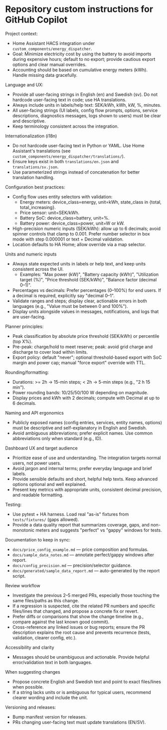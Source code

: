 # Repository custom instructions for GitHub Copilot

Project context:
- Home Assistant HACS integration under `custom_components/energy_dispatcher`.
- Goal: Minimize electricity cost by using the battery to avoid imports during expensive hours; default to no export; provide cautious export options and clear manual overrides.
- Accounting should be based on cumulative energy meters (kWh). Handle missing data gracefully.

Language and UX:
- Provide all user-facing strings in English (en) and Swedish (sv). Do not hardcode user-facing text in code; use HA translations.
- Always include units in labels/help text: SEK/kWh, kWh, kW, %, minutes.
- All user-facing strings (UI labels, config flow prompts, options, service descriptions, diagnostics messages, logs shown to users) must be clear and descriptive.
- Keep terminology consistent across the integration.

Internationalization (i18n)
- Do not hardcode user-facing text in Python or YAML. Use Home Assistant's translations (see `custom_components/energy_dispatcher/translations/`).
- Ensure keys exist in both `translations/en.json` and `translations/sv.json`.
- Use parameterized strings instead of concatenation for better translation handling.

Configuration best practices:
- Config flow uses entity selectors with validation:
  - Energy meters: device_class=energy, unit=kWh, state_class in {total, total_increasing}.
  - Price sensor: unit=SEK/kWh.
  - Battery SoC: device_class=battery, unit=%.
  - Battery power: device_class=power, unit=W or kW.
- High-precision numeric inputs (SEK/kWh): allow up to 6 decimals; avoid spinner controls that clamp to 0.001. Prefer number selector in box mode with step 0.000001 or text + Decimal validation.
- Location defaults to HA Home; allow override via a map selector.

Units and numeric inputs
- Always state expected units in labels or help text, and keep units consistent across the UI.
  - Examples: "Max power (kW)", "Battery capacity (kWh)", "Utilization target (%)", "Price threshold (SEK/kWh)", "Balance factor (decimal 0–1)".
- Percentages vs decimals: Prefer percentages (0–100%) for end users. If a decimal is required, explicitly say "decimal 0–1".
- Validate ranges and steps; display clear, actionable errors in both languages (e.g., "Value must be between 0 and 100%").
- Display units alongside values in messages, notifications, and logs that are user-facing.

Planner principles:
- Peak classification by absolute price threshold (SEK/kWh) or percentile (top X%).
- Pre-peak: charge/hold to meet reserve; peak: avoid grid charge and discharge to cover load within limits.
- Export policy: default "never"; optional threshold-based export with SoC margin and power cap; manual "force export" override with TTL.

Rounding/formatting:
- Durations: >= 2h → 15-min steps; < 2h → 5-min steps (e.g., "2 h 15 min").
- Power rounding bands: 10/25/50/100 W depending on magnitude.
- Display prices and kWh with 2 decimals; compute with Decimal at up to 6 decimals.

Naming and API ergonomics
- Publicly exposed names (config entries, services, entity names, options) must be descriptive and self-explanatory in English and Swedish.
- Avoid ambiguous abbreviations; prefer explicit names. Use common abbreviations only when standard (e.g., ID).

Dashboard UX and target audience
- Prioritize ease of use and understanding. The integration targets normal users, not power users.
- Avoid jargon and internal terms; prefer everyday language and brief labels.
- Provide sensible defaults and short, helpful help texts. Keep advanced options optional and well explained.
- Present key metrics with appropriate units, consistent decimal precision, and readable formatting.

Testing:
- Use pytest + HA harness. Load real "as-is" fixtures from `tests/fixtures/` (gaps allowed).
- Provide a data quality report that summarizes coverage, gaps, and non-monotonic meters and suggests "perfect" vs "gappy" windows for tests.

Documentation to keep in sync:
- `docs/price_config_example.md` — price composition and formulas.
- `docs/sample_data_notes.md` — annotate perfect/gappy windows after report.
- `docs/config_precision.md` — precision/selector guidance.
- `docs/generated/sample_data_report.md` — auto-generated by the report script.

Review workflow
- Investigate the previous 2–5 merged PRs, especially those touching the same files/paths as this change.
- If a regression is suspected, cite the related PR numbers and specific files/lines that changed, and propose a concrete fix or revert.
- Prefer diffs or comparisons that show the change timeline (e.g., compare against the last known good commit).
- Cross-reference any linked issues or bug reports; ensure the PR description explains the root cause and prevents recurrence (tests, validation, clearer config, etc.).

Accessibility and clarity
- Messages should be unambiguous and actionable. Provide helpful error/validation text in both languages.

When suggesting changes
- Propose concrete English and Swedish text and point to exact files/lines when possible.
- If a string lacks units or is ambiguous for typical users, recommend clearer wording and include the unit.

Versioning and releases:
- Bump manifest version for releases.
- PRs changing user-facing text must update translations (EN/SV).
